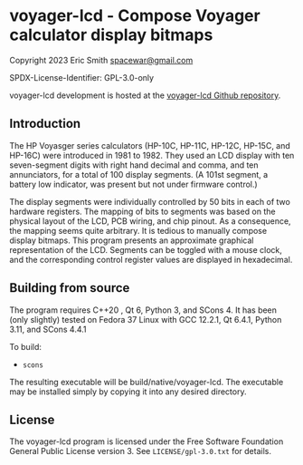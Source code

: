 # voyager-lcd - Compose Voyager calculator display bitmaps

Copyright 2023 Eric Smith <spacewar@gmail.com>

SPDX-License-Identifier: GPL-3.0-only

voyager-lcd development is hosted at the
[voyager-lcd Github repository](https://github.com/brouhaha/voyager-lcd/).

## Introduction

The HP Voyasger series calculators (HP-10C, HP-11C, HP-12C, HP-15C, and
HP-16C) were introduced in 1981 to 1982. They used an LCD display with
ten seven-segment digits with right hand decimal and comma, and ten
annunciators, for a total of 100 display segments. (A 101st segment, a
battery low indicator, was present but not under firmware control.)

The display segments were individually controlled by 50 bits in each of
two hardware registers. The mapping of bits to segments was based on the
physical layout of the LCD, PCB wiring, and chip pinout. As a consequence,
the mapping seems quite arbitrary. It is tedious to manually compose display
bitmaps. This program presents an approximate graphical representation of
the LCD. Segments can be toggled with a mouse clock, and the corresponding
control register values are displayed in hexadecimal.

## Building from source

The program requires C++20 , Qt 6, Python 3, and SCons 4. It has been
(only slightly) tested on Fedora 37 Linux with GCC 12.2.1, Qt 6.4.1,
Python 3.11, and SCons 4.4.1

To build:

- `scons`

The resulting executable will be build/native/voyager-lcd. The executable may be
installed simply by copying it into any desired directory.

## License

The voyager-lcd program is licensed under the Free Software Foundation
General Public License version 3. See `LICENSE/gpl-3.0.txt` for details.
